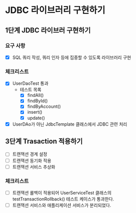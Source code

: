 # JDBC 라이브러리 구현하기

## 1단계 JDBC 라이브러 구현하기

### 요구 사항

- [x] SQL 쿼리 작성, 쿼리 인자 등에 집중할 수 있도록 라이브러리 구현

### 체크리스트

- [x] UserDaoTest 통과
    - 테스트 목록
        - [x] findAll()
        - [x] findById()
        - [X] findByAccount()
        - [x] insert()
        - [x] update()
- [x] UserDAo가 아닌 JdbcTemplate 클래스에서 JDBC 관련 처리

## 3단계 Trasaction 적용하기

- [ ] 트랜잭션 경계 설정
- [ ] 트랜잭션 동기화 적용
- [ ] 트랜잭션 서비스 추상화

### 체크리스트

- [ ] 트랜잭션 롤백이 적용되어 UserServiceTest 클래스의 testTransactionRollback() 테스트 케이스가 통과한다.
- [ ] 트랜잭션 서비스와 애플리케이션 서비스가 분리되었다.
